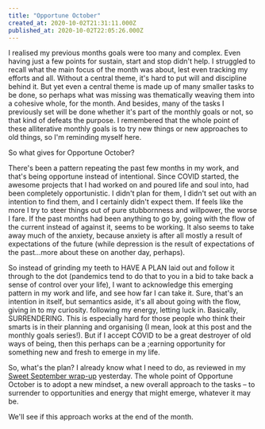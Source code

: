```yaml
---
title: "Opportune October"
created_at: 2020-10-02T21:31:11.000Z
published_at: 2020-10-02T22:05:26.000Z
---
```

I realised my previous months goals were too many and complex. Even having just a few points for sustain, start and stop didn't help. I struggled to recall what the main focus of the month was about, lest even tracking my efforts and all. Without a central theme, it's hard to put will and discipline behind it. But yet even a central theme is made up of many smaller tasks to be done, so perhaps what was missing was thematically weaving them into a cohesive whole, for the month. And besides, many of the tasks I previously set will be done whether it's part of the monthly goals or not, so that kind of defeats the purpose. I remembered that the whole point of these alliterative monthly goals is to try new things or new approaches to old things, so I'm reminding myself here.

So what gives for Opportune October?

There's been a pattern repeating the past few months in my work, and that's being opportune instead of intentional. Since COVID started, the awesome projects that I had worked on and poured life and soul into, had been completely opportunistic. I didn't plan for them, I didn't set out with an intention to find them, and I certainly didn't expect them. If feels like the more I try to steer things out of pure stubbornness and willpower, the worse I fare. If the past months had been anything to go by, going with the flow of the current instead of against it, seems to be working. It also seems to take away much of the anxiety, because anxiety is after all mostly a result of expectations of the future (while depression is the result of expectations of the past...more about these on another day, perhaps). 

So instead of grinding my teeth to HAVE A PLAN laid out and follow it through to the dot (pandemics tend to do that to you in a bid to take back a sense of control over your life), I want to acknowledge this emerging pattern in my work and life, and see how far I can take it. Sure, that's an intention in itself, but semantics aside, it's all about going with the flow, giving in to my curiosity. following my energy, letting luck in. Basically, SURRENDERING. This is especially hard for those people who think their smarts is in their planning and organising (I mean, look at this post and the monthly goals series!). But if I accept COVID to be a great destroyer of old ways of being, then this perhaps can be a ;earning opportunity for something new and fresh to emerge in my life.

So, what's the plan? I already know what I need to do, as reviewed in my [Sweet September wrap-up](https://writelier.com/sweet-september-wrap-up-97216281-9327-4848-8df5-b491842974e9) yesterday. The whole point of Opportune October is to adopt a new mindset, a new overall approach to the tasks – to surrender to opportunities and energy that might emerge, whatever it may be.

We'll see if this approach works at the end of the month.
